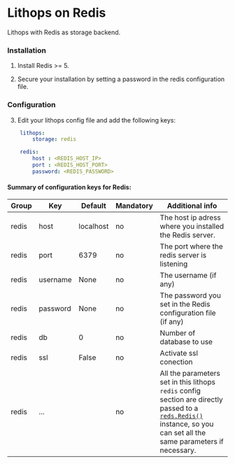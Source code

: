 # Lithops on Redis

Lithops with Redis as storage backend.


### Installation

1. Install Redis >= 5.

2. Secure your installation by setting a password in the redis configuration file.


### Configuration

3. Edit your lithops config file and add the following keys:

```yaml
    lithops:
        storage: redis

    redis:
        host : <REDIS_HOST_IP>
        port : <REDIS_HOST_PORT>
        password: <REDIS_PASSWORD>
```

 
#### Summary of configuration keys for Redis:

|Group|Key|Default|Mandatory|Additional info|
|---|---|---|---|---|
|redis | host | localhost |no | The host ip adress where you installed the Redis server. |
|redis | port | 6379 |no | The port where the redis server is listening |
|redis | username | None |no | The username (if any)|
|redis | password | None |no | The password you set in the Redis configuration file (if any) |
|redis | db | 0 |no | Number of database to use |
|redis | ssl | False |no | Activate ssl conection |
|redis | ... | |no |  All the parameters set in this lithops `redis` config section are directly passed to a [`reds.Redis()`](https://redis-py.readthedocs.io/en/stable/index.html#redis.Redis) instance, so you can set all the same parameters if necessary. |
